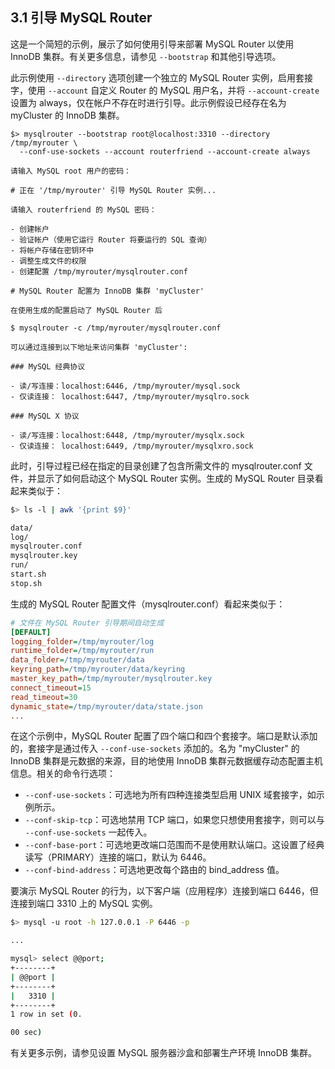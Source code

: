 ## 3.1 引导 MySQL Router

这是一个简短的示例，展示了如何使用引导来部署 MySQL Router 以使用 InnoDB 集群。有关更多信息，请参见 `--bootstrap` 和其他引导选项。

此示例使用 `--directory` 选项创建一个独立的 MySQL Router 实例，启用套接字，使用 `--account` 自定义 Router 的 MySQL 用户名，并将 `--account-create` 设置为 always，仅在帐户不存在时进行引导。此示例假设已经存在名为 myCluster 的 InnoDB 集群。

```
$> mysqlrouter --bootstrap root@localhost:3310 --directory /tmp/myrouter \
  --conf-use-sockets --account routerfriend --account-create always

请输入 MySQL root 用户的密码：

# 正在 '/tmp/myrouter' 引导 MySQL Router 实例...

请输入 routerfriend 的 MySQL 密码：

- 创建帐户
- 验证帐户（使用它运行 Router 将要运行的 SQL 查询）
- 将帐户存储在密钥环中
- 调整生成文件的权限
- 创建配置 /tmp/myrouter/mysqlrouter.conf

# MySQL Router 配置为 InnoDB 集群 'myCluster'

在使用生成的配置启动了 MySQL Router 后

$ mysqlrouter -c /tmp/myrouter/mysqlrouter.conf

可以通过连接到以下地址来访问集群 'myCluster':

### MySQL 经典协议

- 读/写连接：localhost:6446, /tmp/myrouter/mysql.sock
- 仅读连接： localhost:6447, /tmp/myrouter/mysqlro.sock

### MySQL X 协议

- 读/写连接：localhost:6448, /tmp/myrouter/mysqlx.sock
- 仅读连接： localhost:6449, /tmp/myrouter/mysqlxro.sock
```

此时，引导过程已经在指定的目录创建了包含所需文件的 mysqlrouter.conf 文件，并显示了如何启动这个 MySQL Router 实例。生成的 MySQL Router 目录看起来类似于：

```bash
$> ls -l | awk '{print $9}'

data/
log/
mysqlrouter.conf
mysqlrouter.key
run/
start.sh
stop.sh
```

生成的 MySQL Router 配置文件（mysqlrouter.conf）看起来类似于：

```ini
# 文件在 MySQL Router 引导期间自动生成
[DEFAULT]
logging_folder=/tmp/myrouter/log
runtime_folder=/tmp/myrouter/run
data_folder=/tmp/myrouter/data
keyring_path=/tmp/myrouter/data/keyring
master_key_path=/tmp/myrouter/mysqlrouter.key
connect_timeout=15
read_timeout=30
dynamic_state=/tmp/myrouter/data/state.json
...
```

在这个示例中，MySQL Router 配置了四个端口和四个套接字。端口是默认添加的，套接字是通过传入 `--conf-use-sockets` 添加的。名为 "myCluster" 的 InnoDB 集群是元数据的来源，目的地使用 InnoDB 集群元数据缓存动态配置主机信息。相关的命令行选项：

- `--conf-use-sockets`：可选地为所有四种连接类型启用 UNIX 域套接字，如示例所示。
- `--conf-skip-tcp`：可选地禁用 TCP 端口，如果您只想使用套接字，则可以与 `--conf-use-sockets` 一起传入。
- `--conf-base-port`：可选地更改端口范围而不是使用默认端口。这设置了经典读写（PRIMARY）连接的端口，默认为 6446。
- `--conf-bind-address`：可选地更改每个路由的 bind_address 值。

要演示 MySQL Router 的行为，以下客户端（应用程序）连接到端口 6446，但连接到端口 3310 上的 MySQL 实例。

```bash
$> mysql -u root -h 127.0.0.1 -P 6446 -p

...

mysql> select @@port;
+--------+
| @@port |
+--------+
|   3310 |
+--------+
1 row in set (0.

00 sec)
```

有关更多示例，请参见设置 MySQL 服务器沙盒和部署生产环境 InnoDB 集群。